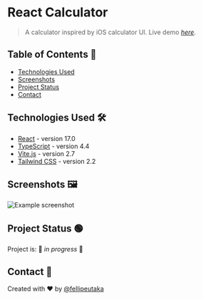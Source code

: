 # React Calculator

> A calculator inspired by iOS calculator UI.
> Live demo [_here_](https://react-crud-localstorage.netlify.app/).

## Table of Contents 📜

- [Technologies Used](#technologies-used-)
- [Screenshots](#screenshots-%EF%B8%8F)
- [Project Status](#project-status)
- [Contact](#contact)

## Technologies Used 🛠

- [React](https://reactjs.org/) - version 17.0
- [TypeScript](https://www.typescriptlang.org/) - version 4.4
- [Vite.js](https://vitejs.dev/) - version 2.7
- [Tailwind CSS](https://tailwindcss.com/) - version 2.2

## Screenshots 🖼️

![Example screenshot](https://api.site-shot.com/?url=https://react-crud-localstorage.netlify.app/&userkey=IAAIEYKBJAF3BZ6IYT5DVCQMUF)

## Project Status 🟢

Project is: 🚧 _in progress_ 🚧

## Contact 📱

Created with ❤️ by [@fellipeutaka](https://github.com/fellipeutaka)
